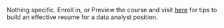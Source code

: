 Nothing specific. Enroll in, or Preview the course and visit [here](https://www.coursera.org/learn/process-data/home/week/5) for tips to build an effective resume for a data analyst position.

